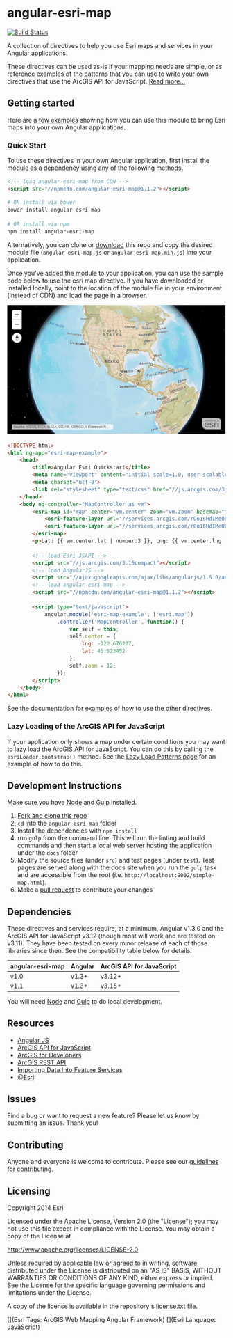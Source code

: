 angular-esri-map
================

[![Build Status](https://travis-ci.org/Esri/angular-esri-map.svg?branch=master)](https://travis-ci.org/Esri/angular-esri-map)

A collection of directives to help you use Esri maps and services in your Angular applications.

These directives can be used as-is if your mapping needs are simple, or as reference examples of the patterns that you can use to write your own directives that use the ArcGIS API for JavaScript. [Read more...](https://arcgis.github.io/angular-esri-map-site-v1/#/patterns)

## Getting started
Here are [a few examples](https://arcgis.github.io/angular-esri-map-site-v1/) showing how you can use this module to bring Esri maps into your own Angular applications.

### Quick Start

To use these directives in your own Angular application, first install the module as a dependency using any of the following methods.
```html
<!-- load angular-esri-map from CDN -->
<script src="//npmcdn.com/angular-esri-map@1.1.2"></script>
```
```bash
# OR install via bower
bower install angular-esri-map

# OR install via npm
npm install angular-esri-map
```
Alternatively, you can clone or [download](https://github.com/Esri/angular-esri-map/releases) this repo and copy the desired module file (`angular-esri-map.js` or `angular-esri-map.min.js`) into your application.

Once you've added the module to your application, you can use the sample code below to use the esri map directive.  If you have downloaded or installed locally, point to the location of the module file in your environment (instead of CDN) and load the page in a browser.

![App](angular-esri-map.png)

```html
<!DOCTYPE html>
<html ng-app="esri-map-example">
    <head>
        <title>Angular Esri Quickstart</title>
        <meta name="viewport" content="initial-scale=1.0, user-scalable=no">
        <meta charset="utf-8">
        <link rel="stylesheet" type="text/css" href="//js.arcgis.com/3.15/esri/css/esri.css">
    </head>
    <body ng-controller="MapController as vm">
        <esri-map id="map" center="vm.center" zoom="vm.zoom" basemap="topo">
            <esri-feature-layer url="//services.arcgis.com/rOo16HdIMeOBI4Mb/arcgis/rest/services/Heritage_Trees_Portland/FeatureServer/0"></esri-feature-layer>
            <esri-feature-layer url="//services.arcgis.com/rOo16HdIMeOBI4Mb/arcgis/rest/services/Portland_Parks/FeatureServer/0"></esri-feature-layer>
        </esri-map>
        <p>Lat: {{ vm.center.lat | number:3 }}, Lng: {{ vm.center.lng | number:3 }}, Zoom: {{ vm.zoom }}</p>

        <!-- load Esri JSAPI -->
        <script src="//js.arcgis.com/3.15compact"></script>
        <!-- load AngularJS -->
        <script src="//ajax.googleapis.com/ajax/libs/angularjs/1.5.0/angular.js"></script>
        <!-- load angular-esri-map -->
        <script src="//npmcdn.com/angular-esri-map@1.1.2"></script>

        <script type="text/javascript">
            angular.module('esri-map-example', ['esri.map'])
                .controller('MapController', function() {
                    var self = this;
                    self.center = {
                        lng: -122.676207,
                        lat: 45.523452
                    };
                    self.zoom = 12;
                });
        </script>
    </body>
</html>
```

See the documentation for [examples](https://arcgis.github.io/angular-esri-map-site-v1/#/examples) of how to use the other directives.

### Lazy Loading of the ArcGIS API for JavaScript

If your application only shows a map under certain conditions you may want to lazy load the ArcGIS API for JavaScript. You can do this by calling the `esriLoader.bootstrap()` method. See the [Lazy Load Patterns page](https://arcgis.github.io/angular-esri-map-site-v1/#/patterns/lazy-load) for an example of how to do this.

## Development Instructions

Make sure you have [Node](http://nodejs.org/) and  [Gulp](https://github.com/gulpjs/gulp/blob/master/docs/getting-started.md#getting-started) installed.

1. [Fork and clone this repo](https://help.github.com/articles/fork-a-repo)
2. `cd` into the `angular-esri-map` folder
3. Install the dependencies with `npm install`
4. run `gulp` from the command line. This will run the linting and build commands and then start a local web server hosting the application under the `docs` folder
5. Modify the source files (under `src`) and test pages (under `test`). Test pages are served along with the docs site when you run the `gulp` task and are accessible from the root (i.e. `http://localhost:9002/simple-map.html`).
6. Make a [pull request](https://help.github.com/articles/creating-a-pull-request) to contribute your changes

## Dependencies

These directives and services require, at a minimum, Angular v1.3.0 and the ArcGIS API for JavaScript v3.12 (though most will work and are tested on v3.11). They have been tested on every minor release of each of those libraries since then. See the compatibility table below for details.

angular-esri-map | Angular | ArcGIS API for JavaScript
--- | --- | ---
v1.0 | v1.3+ | v3.12+
v1.1 | v1.3+ | v3.15+

You will need [Node](http://nodejs.org/) and [Gulp](https://github.com/gulpjs/gulp/blob/master/docs/getting-started.md#getting-started) to do local development.

## Resources

* [Angular JS](https://angularjs.org/)
* [ArcGIS API for JavaScript](//js.arcgis.com)
* [ArcGIS for Developers](http://developers.arcgis.com)
* [ArcGIS REST API](http://resources.arcgis.com/en/help/arcgis-rest-api/)
* [Importing Data Into Feature Services](https://developers.arcgis.com/tools/csv-to-feature-service/)
* [@Esri](http://twitter.com/esri)

## Issues

Find a bug or want to request a new feature?  Please let us know by submitting an issue.  Thank you!

## Contributing

Anyone and everyone is welcome to contribute. Please see our [guidelines for contributing](https://github.com/Esri/angular-esri-map/blob/master/CONTRIBUTING.md).

## Licensing
Copyright 2014 Esri

Licensed under the Apache License, Version 2.0 (the "License");
you may not use this file except in compliance with the License.
You may obtain a copy of the License at

   http://www.apache.org/licenses/LICENSE-2.0

Unless required by applicable law or agreed to in writing, software
distributed under the License is distributed on an "AS IS" BASIS,
WITHOUT WARRANTIES OR CONDITIONS OF ANY KIND, either express or implied.
See the License for the specific language governing permissions and
limitations under the License.

A copy of the license is available in the repository's [license.txt](https://raw.github.com/Esri/angular-esri-map/master/LICENSE) file.

[](Esri Tags: ArcGIS Web Mapping Angular Framework)
[](Esri Language: JavaScript)
